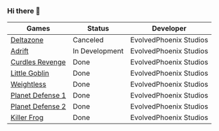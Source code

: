 ### Hi there 👋

| Games | Status | Developer |
| --- | --- | --- |
| [Deltazone](https://store.steampowered.com/app/2127310/Deltazone/) | Canceled | EvolvedPhoenix Studios |
| [Adrift]([https://evolvedphoenix-studios.itch.io/stranded-game](https://evolvedphoenix-studios.itch.io/adrift-votl)) | In Development | EvolvedPhoenix Studios |
| [Curdles Revenge](https://evolvedphoenix-studios.itch.io/cr) | Done | EvolvedPhoenix Studios |
| [Little Goblin](https://evolvedphoenix-studios.itch.io/little-goblins) | Done | EvolvedPhoenix Studios |
| [Weightless](https://evolvedphoenix-studios.itch.io/weightless) | Done | EvolvedPhoenix Studios |
| [Planet Defense 1](https://evolvedphoenix-studios.itch.io/planetdefense) | Done | EvolvedPhoenix Studios |
| [Planet Defense 2](https://evolvedphoenix-studios.itch.io/planetdefense2) | Done | EvolvedPhoenix Studios |
| [Killer Frog](https://evolvedphoenix-studios.itch.io/killer-frog) | Done | EvolvedPhoenix Studios |
<!--
**EvolvedPhoenixOfficial/EvolvedPhoenixOfficial** is a ✨ _special_ ✨ repository because its `README.md` (this file) appears on your GitHub profile.

Here are some ideas to get you started:

- 🔭 I’m currently working on ...
- 🌱 I’m currently learning ...
- 👯 I’m looking to collaborate on ...
- 🤔 I’m looking for help with ...
- 💬 Ask me about ...
- 📫 How to reach me: ...
- 😄 Pronouns: ...
- ⚡ Fun fact: ...
-->
